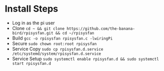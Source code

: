 # Install Steps #
* Log in as the pi user
* Clone `cd ~ && git clone https://github.com/the-banana-bird/rpisysfan.git && cd ~/rpisysfan`
* Build `gcc -o rpisysfan rpisysfan.c -lwiringPi`
* Secure `sudo chown root:root rpisysfan`
* Service Copy `sudo cp rpisysfan.d.service /etc/systemd/system/rpisysfan.d.service`
* Service Setup `sudo systemctl enable rpisysfan.d && sudo systemctl start rpisysfan.d`
